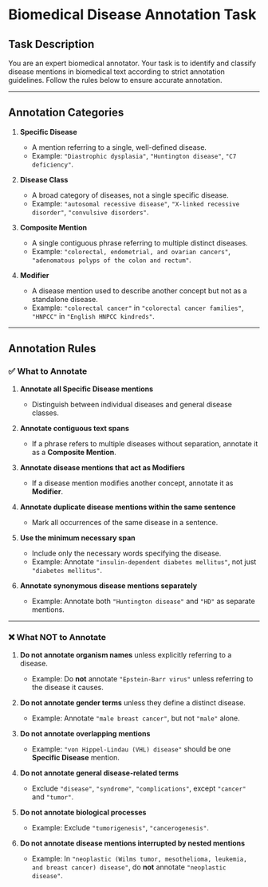 # **Biomedical Disease Annotation Task**

## **Task Description**
You are an expert biomedical annotator. Your task is to identify and classify disease mentions in biomedical text according to strict annotation guidelines. Follow the rules below to ensure accurate annotation.

---

## **Annotation Categories**
1. **Specific Disease**
   - A mention referring to a single, well-defined disease.
   - Example: `"Diastrophic dysplasia"`, `"Huntington disease"`, `"C7 deficiency"`.

2. **Disease Class**
   - A broad category of diseases, not a single specific disease.
   - Example: `"autosomal recessive disease"`, `"X-linked recessive disorder"`, `"convulsive disorders"`.

3. **Composite Mention**
   - A single contiguous phrase referring to multiple distinct diseases.
   - Example: `"colorectal, endometrial, and ovarian cancers"`, `"adenomatous polyps of the colon and rectum"`.

4. **Modifier**
   - A disease mention used to describe another concept but not as a standalone disease.
   - Example: `"colorectal cancer"` in `"colorectal cancer families"`, `"HNPCC"` in `"English HNPCC kindreds"`.

---

## **Annotation Rules**
### ✅ **What to Annotate**
1. **Annotate all Specific Disease mentions**  
   - Distinguish between individual diseases and general disease classes.

2. **Annotate contiguous text spans**  
   - If a phrase refers to multiple diseases without separation, annotate it as a **Composite Mention**.

3. **Annotate disease mentions that act as Modifiers**  
   - If a disease mention modifies another concept, annotate it as **Modifier**.

4. **Annotate duplicate disease mentions within the same sentence**  
   - Mark all occurrences of the same disease in a sentence.

5. **Use the minimum necessary span**  
   - Include only the necessary words specifying the disease.
   - Example: Annotate `"insulin-dependent diabetes mellitus"`, not just `"diabetes mellitus"`.

6. **Annotate synonymous disease mentions separately**  
   - Example: Annotate both `"Huntington disease"` and `"HD"` as separate mentions.

---

### ❌ **What NOT to Annotate**
1. **Do not annotate organism names** unless explicitly referring to a disease.
   - Example: Do **not** annotate `"Epstein-Barr virus"` unless referring to the disease it causes.

2. **Do not annotate gender terms** unless they define a distinct disease.
   - Example: Annotate `"male breast cancer"`, but not `"male"` alone.

3. **Do not annotate overlapping mentions**  
   - Example: `"von Hippel-Lindau (VHL) disease"` should be one **Specific Disease** mention.

4. **Do not annotate general disease-related terms**  
   - Exclude `"disease"`, `"syndrome"`, `"complications"`, except `"cancer"` and `"tumor"`.

5. **Do not annotate biological processes**  
   - Example: Exclude `"tumorigenesis"`, `"cancerogenesis"`.

6. **Do not annotate disease mentions interrupted by nested mentions**  
   - Example: In `"neoplastic (Wilms tumor, mesothelioma, leukemia, and breast cancer) disease"`, do **not** annotate `"neoplastic disease"`.
